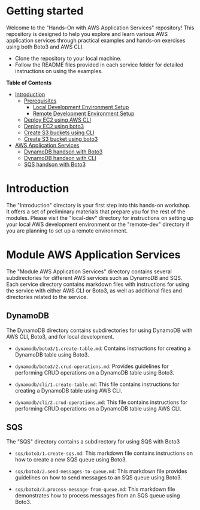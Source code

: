 # Getting started
Welcome to the "Hands-On with AWS Application Services" repository! This repository is designed to help you explore and learn various AWS application services through practical examples and hands-on exercises using both Boto3 and AWS CLI.

- Clone the repository to your local machine.
- Follow the README files provided in each service folder for detailed instructions on using the examples.

**Table of Contents**

- [Introduction](./introduction)
  - [Prerequisites](./introduction/1.prerequesites)
    - [Local Development Environment Setup](./introduction/1.prerequesites/local-dev)
    - [Remote Development Environment Setup](./introduction/1.prerequesites/remote-dev)
  - [Deploy EC2 using AWS CLI](./introduction/2.ec2/1.deploy-ec2-using-aws-cli.md)
  - [Deploy EC2 using boto3](./introduction/2.ec2/2.deploy-ec2-using-boto3.md)
  - [Create S3 buckets using CLI](./introduction/3.s3/1.create-s3-bucket-and-upload-file-using-cli.md)
  - [Create S3 bucket using boto3](./introduction/3.s3/2.create-s3-bucket-using-boto3.md)
- [AWS Application Services](./module-aws-application-serices)
  - [DynamoDB handson with Boto3](./module-aws-application-serices/dynamodb/boto3)
  - [DynamoDB handson with CLI](./module-aws-application-serices/dynamodb/cli)
  - [SQS handson with Boto3](./module-aws-application-serices/sqs/boto3)


# Introduction

  The "Introduction" directory is your first step into this hands-on workshop. It offers a set of preliminary materials that prepare you for the rest of the modules. Please visit the "local-dev" directory for instructions on setting up your local AWS development environment or the "remote-dev" directory if you are planning to set up a remote environment.

 
# Module AWS Application Services
  The "Module AWS Application Services" directory contains several subdirectories for different AWS services such as DynamoDB and SQS. Each service directory contains markdown files with instructions for using the service with either AWS CLI or Boto3, as well as additional files and directories related to the service.

## DynamoDB
  The DynamoDB directory contains subdirectories for using DynamoDB with AWS CLI, Boto3, and for local development.

  - `dynamodb/boto3/1.create-table.md`: Contains instructions for creating a DynamoDB table using Boto3.
  
  - `dynamodb/boto3/2.crud-operations.md`: Provides guidelines for performing CRUD operations on a DynamoDB table using Boto3.

  - `dynamodb/cli/1.create-table.md`: This file contains instructions for creating a DynamoDB table using AWS CLI.

  - `dynamodb/cli/2.crud-operations.md`: This file contains instructions for performing CRUD operations on a DynamoDB table using AWS CLI.

## SQS
  The "SQS" directory contains a subdirectory for using SQS with Boto3

  - `sqs/boto3/1.create-sqs.md`: This markdown file contains instructions on how to create a new SQS queue using Boto3.
  
  - `sqs/boto3/2.send-messages-to-queue.md`: This markdown file provides guidelines on how to send messages to an SQS queue using Boto3.
  
  - `sqs/boto3/3.process-message-from-queue.md`: This markdown file demonstrates how to process messages from an SQS queue using Boto3.